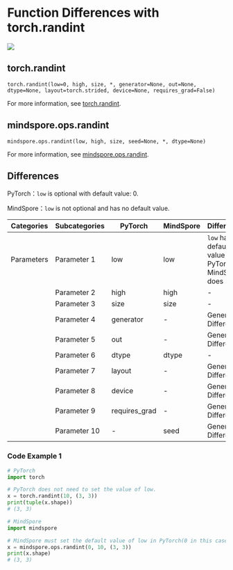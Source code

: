 # Function Differences with torch.randint

<a href="https://gitee.com/mindspore/docs/blob/r1.11/docs/mindspore/source_en/note/api_mapping/pytorch_diff/randint.md" target="_blank"><img src="https://mindspore-website.obs.cn-north-4.myhuaweicloud.com/website-images/r1.11/resource/_static/logo_source.png"></a>

## torch.randint

```text
torch.randint(low=0, high, size, *, generator=None, out=None, dtype=None, layout=torch.strided, device=None, requires_grad=False)
```

For more information, see [torch.randint](https://pytorch.org/docs/1.8.1/generated/torch.randint.html#torch.randint).

## mindspore.ops.randint

```text
mindspore.ops.randint(low, high, size, seed=None, *, dtype=None)
```

For more information, see [mindspore.ops.randint](https://www.mindspore.cn/docs/en/r1.11/api_python/ops/mindspore.ops.randint.html#mindspore.ops.randint).

## Differences

PyTorch：`low` is optional with default value: 0.

MindSpore：`low` is not optional and has no default value.

| Categories | Subcategories | PyTorch       | MindSpore | Differences                                               |
|------------|---------------|---------------|-----------|-----------------------------------------------------------|
| Parameters | Parameter 1   | low           | low       | `low` has default value 0 in PyTorch, MindSpore does not. |
|            | Parameter 2   | high          | high      | -                                                         |
|            | Parameter 3   | size          | size      | -                                                         |
|            | Parameter 4   | generator     | -         | General Differences                                       |
|            | Parameter 5   | out           | -         | General Differences                                       |
|            | Parameter 6   | dtype         | dtype     | -                                                         |
|            | Parameter 7   | layout        | -         | General Differences                                       |
|            | Parameter 8   | device        | -         | General Differences                                       |
|            | Parameter 9   | requires_grad | -         | General Differences                                       |
|            | Parameter 10  | -             | seed      | General Differences                                       |

### Code Example 1

```python
# PyTorch
import torch

# PyTorch does not need to set the value of low.
x = torch.randint(10, (3, 3))
print(tuple(x.shape))
# (3, 3)

# MindSpore
import mindspore

# MindSpore must set the default value of low in PyTorch(0 in this case), as one of the inputs.
x = mindspore.ops.randint(0, 10, (3, 3))
print(x.shape)
# (3, 3)
```
